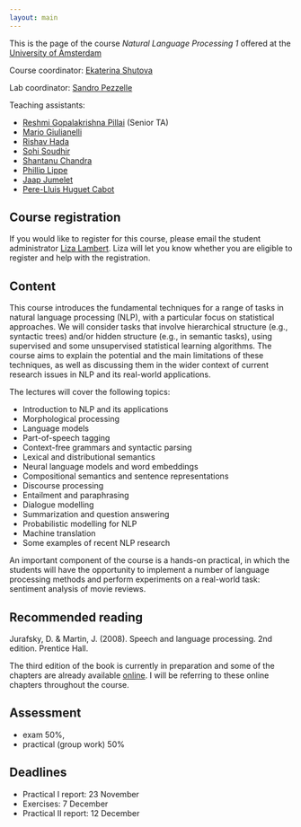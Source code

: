 ```yaml
---
layout: main
---
```


This is the page of the course *Natural Language Processing 1* offered at the [University of Amsterdam](http://www.uva.nl/)

Course coordinator: [Ekaterina Shutova](http://www.cl.cam.ac.uk/~es407/)

Lab coordinator: [Sandro Pezzelle](https://sandropezzelle.github.io/)

Teaching assistants:
- [Reshmi Gopalakrishna Pillai](mailto:reshmi.g85@gmail.com) (Senior TA)
- [Mario Giulianelli](mailto:m.giulianelli@uva.nl)
- [Rishav Hada](mailto:rishavhada@gmail.com)
- [Sohi Soudhir](mailto:sohigre@gmail.com)
- [Shantanu Chandra](mailto:shanchandra93@yahoo.in)
- [Phillip Lippe](mailto:phillip.lippe@googlemail.com)
- [Jaap Jumelet](mailto:jumeletjaap@gmail.com)
- [Pere-Lluis Huguet Cabot](mailto:perelluis1993@gmail.com)


## Course registration

If you would like to register for this course, please email the student administrator [Liza Lambert](mailto:l.lambert@uva.nl). Liza will let you know whether you are eligible to register and help with the registration.

## Content

This course introduces the fundamental techniques for a range of tasks in natural language processing (NLP), with a particular focus on statistical approaches. We will consider tasks that involve hierarchical structure (e.g., syntactic trees) and/or hidden structure (e.g., in semantic tasks), using supervised and some unsupervised statistical learning algorithms. The course aims to explain the potential and the main limitations of these techniques, as well as discussing them in the wider context of current research issues in NLP and its real-world applications. 

The lectures will cover the following topics:

- Introduction to NLP and its applications
- Morphological processing
- Language models
- Part-of-speech tagging
- Context-free grammars and syntactic parsing 
- Lexical and distributional semantics
- Neural language models and word embeddings 
- Compositional semantics and sentence representations 
- Discourse processing
- Entailment and paraphrasing 
- Dialogue modelling 
- Summarization and question answering
- Probabilistic modelling for NLP
- Machine translation
- Some examples of recent NLP research

An important component of the course is a hands-on practical, in which the students will have the opportunity to implement a number of language processing methods and perform experiments on a real-world task: sentiment analysis of movie reviews.

## Recommended reading

Jurafsky, D. & Martin, J. (2008). Speech and language processing. 2nd edition. Prentice Hall.

The third edition of the book is currently in preparation and some of the chapters are already available [online](https://web.stanford.edu/~jurafsky/slp3/). I will be referring to these online chapters throughout the course.

## Assessment 

- exam 50%,
- practical (group work) 50%

## Deadlines

- Practical I report: 23 November
- Exercises: 7 December
- Practical II report: 12 December


